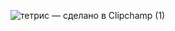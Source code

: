 

![тетрис — сделано в Clipchamp (1)](https://github.com/user-attachments/assets/c8c52df4-d841-473f-a1bd-4ad560735c8c)
